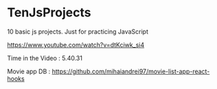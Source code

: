 # TenJsProjects

10 basic js projects. Just for practicing JavaScript

https://www.youtube.com/watch?v=dtKciwk_si4

Time in the Video : 5.40.31

Movie app DB : https://github.com/mihaiandrei97/movie-list-app-react-hooks
